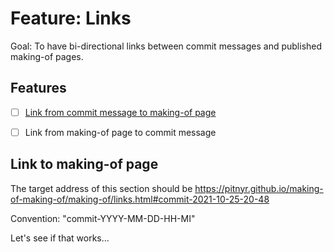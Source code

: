 # Feature: Links

Goal: To have bi-directional links between commit messages and published making-of pages.


## Features

- [ ] [Link from commit message to making-of page](#link-to-making-of-page)
- [ ] Link from making-of page to commit message


<a id="commit-2021-10-25-20-48"></a>

## Link to making-of page

The target address of this section should be
https://pitnyr.github.io/making-of-making-of/making-of/links.html#commit-2021-10-25-20-48

Convention: "commit-YYYY-MM-DD-HH-MI"

Let's see if that works...
